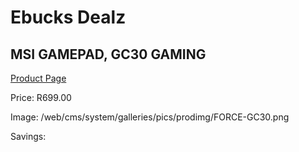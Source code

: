 
# Ebucks Dealz
## MSI GAMEPAD, GC30 GAMING
[Product Page](https://www.ebucks.com/web/shop/productSelected.do?prodId=1222153994&catId=365757697)

Price: R699.00

Image: /web/cms/system/galleries/pics/prodimg/FORCE-GC30.png

Savings: 


	